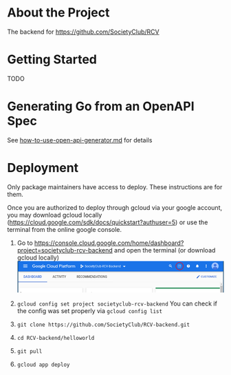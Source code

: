 # About the Project

The backend for https://github.com/SocietyClub/RCV

# Getting Started

TODO

# Generating Go from an OpenAPI Spec
See [how-to-use-open-api-generator.md](how-to-use-open-api-generator.md) for details

# Deployment
Only package maintainers have access to deploy. These instructions are for them.

Once you are authorized to deploy through gcloud via your google account, you may download gcloud locally (https://cloud.google.com/sdk/docs/quickstart?authuser=5) or use the terminal from the online google console.

1. Go to https://console.cloud.google.com/home/dashboard?project=societyclub-rcv-backend and open the terminal (or download gcloud locally)
![gcp terminal button](README-gcp-terminal-button.png)

2. `gcloud config set project societyclub-rcv-backend`
    You can check if the config was set properly via `gcloud config list`
3. `git clone https://github.com/SocietyClub/RCV-backend.git`
4. `cd RCV-backend/helloworld`
5. `git pull`
6. `gcloud app deploy`


